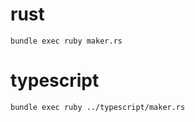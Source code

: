 # rust
```
bundle exec ruby maker.rs
```

# typescript
```
bundle exec ruby ../typescript/maker.rs
```